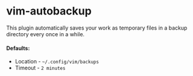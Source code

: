 # vim-autobackup

This plugin automatically saves your work as temporary files in a
backup directory every once in a while.

#### Defaults:

- Location - `~/.config/vim/backups`
- Timeout - `2 minutes`
